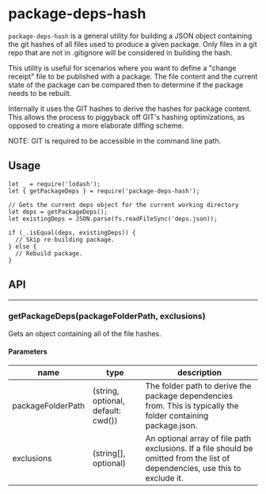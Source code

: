 # package-deps-hash

`package-deps-hash` is a general utility for building a JSON object containing the git hashes of all files used to produce a given package. Only
files in a git repo that are not in .gitignore will be considered in building the hash.

This utility is useful for scenarios where you want to define a "change receipt" file to be published with a package. The file content
and the current state of the package can be compared then to determine if the package needs to be rebuilt.

Internally it uses the GIT hashes to derive the hashes for package content. This allows the process to piggyback off GIT's hashing
optimizations, as opposed to creating a more elaborate diffing scheme.

NOTE: GIT is required to be accessible in the command line path.

## Usage


```
let _ = require('lodash');
let { getPackageDeps } = require('package-deps-hash');

// Gets the current deps object for the current working directory
let deps = getPackageDeps();
let existingDeps = JSON.parse(fs.readFileSync('deps.json));

if (_.isEqual(deps, existingDeps)) {
  // Skip re-building package.
} else {
  // Rebuild package.
}

```

## API
---
### getPackageDeps(packageFolderPath, exclusions)

Gets an object containing all of the file hashes.

#### Parameters
|name|type|description|
|----|----|-----------|
|packageFolderPath|(string, optional, default: cwd())|The folder path to derive the package dependencies from. This is typically the folder containing package.json.|
|exclusions| (string[], optional)|An optional array of file path exclusions. If a file should be omitted from the list of dependencies, use this to exclude it.|

